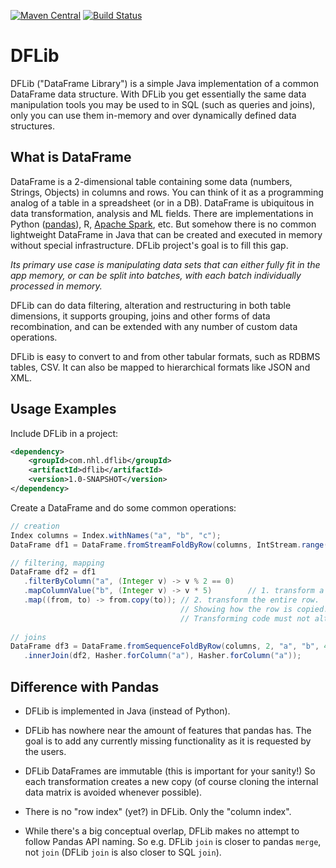 [![Maven Central](https://img.shields.io/maven-central/v/com.nhl.dflib/dflib.svg)](https://maven-badges.herokuapp.com/maven-central/com.nhl.dflib/dflib/)
[![Build Status](https://travis-ci.org/nhl/dflib.svg?branch=master)](https://travis-ci.org/nhl/dflib)

# DFLib

DFLib ("DataFrame Library") is a simple Java implementation of a common
DataFrame data structure. With DFLib you get essentially the same data 
manipulation tools you may be used to in SQL (such as queries and joins), 
only you can use them in-memory and over dynamically defined data structures.

## What is DataFrame

DataFrame is a 2-dimensional table containing some data (numbers, Strings, Objects)
in columns and rows. You can think of it as a programming analog of a
table in a spreadsheet (or in a DB). DataFrame is
ubiquitous in data transformation, analysis and ML fields. There are 
implementations in Python ([pandas](https://pandas.pydata.org/)), R,
[Apache Spark](https://spark.apache.org/docs/latest/sql-programming-guide.html#datasets-and-dataframes), etc.
But somehow there is no common lightweight DataFrame
in Java that can be created and executed in memory without special
infrastructure. DFLib project's goal is to fill this gap.

_Its primary use case is manipulating data sets that can either fully
fit in the app memory, or can be split into batches, with
each batch individually processed in memory._

DFLib can do data filtering, alteration and restructuring in both table
dimensions, it supports grouping, joins and other forms of data recombination, 
and can be extended with any number of custom data operations.

DFLib is easy to convert to and from other tabular formats, such as
RDBMS tables, CSV. It can also be mapped to hierarchical formats like
JSON and XML.

## Usage Examples

Include DFLib in a project:

```xml
<dependency>
    <groupId>com.nhl.dflib</groupId>
    <artifactId>dflib</artifactId>
    <version>1.0-SNAPSHOT</version>
</dependency>
```

Create a DataFrame and do some common operations:

```java
// creation
Index columns = Index.withNames("a", "b", "c");
DataFrame df1 = DataFrame.fromStreamFoldByRow(columns, IntStream.range(1, 10000).boxed())

// filtering, mapping
DataFrame df2 = df1
   .filterByColumn("a", (Integer v) -> v % 2 == 0)
   .mapColumnValue("b", (Integer v) -> v * 5)        // 1. transform a single column
   .map((from, to) -> from.copy(to)); // 2. transform the entire row. 
                                      // Showing how the row is copied.
                                      // Transforming code must not alter the original row.
   
// joins
DataFrame df3 = DataFrame.fromSequenceFoldByRow(columns, 2, "a", "b", 4, "c", "d")
   .innerJoin(df2, Hasher.forColumn("a"), Hasher.forColumn("a"));
```

## Difference with Pandas

* DFLib is implemented in Java (instead of Python).

* DFLib has nowhere near the amount of features that pandas has. The goal
is to add any currently missing functionality as it is requested by the users.

* DFLib DataFrames are immutable (this is important for your sanity!)
So each transformation creates a new copy (of course cloning the internal
data matrix is avoided whenever possible).

* There is no "row index" (yet?) in DFLib. Only the "column index".

* While there's a big conceptual overlap, DFLib makes no attempt to follow
Pandas API naming. So e.g. DFLib `join` is closer to pandas `merge`,
not `join` (DFLib `join` is also closer to SQL `join`).
